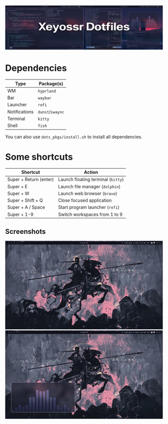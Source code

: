 ![dotfiles](pr/dotfiles.png)

# Dependencies

| Type          | Package(s)       |
| ------------- | ---------------- |
| WM            | `hyprland`       |
| Bar           | `waybar`         |
| Launcher      | `rofi`           |
| Notifications | `dunst`/`swaync` |
| Terminal      | `kitty`          |
| Shell         | `fish`           |

You can also use `dots_pkgs/install.sh` to install all dependencies.

# Some shortcuts

| Shortcut               | Action                             |
| ---------------------- | ---------------------------------- |
| Super + Return (enter) | Launch floating terminal (`kitty`) |
| Super + E              | Launch file manager (`dolphin`)    |
| Super + W              | Launch web browser (`brave`)       |
| Super + Shift + Q      | Close focused application          |
| Super + A / Space      | Start program launcher (`rofi`)    |
| Super + 1-9            | Switch workspaces from 1 to 9      |

## Screenshots

![hyprland](pr/1.png)
![hyprland](pr/2.png)
